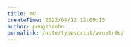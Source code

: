 ```yaml
---
title: md
createTime: 2022/04/12 12:09:15
author: pengzhanbo
permalink: /note/typescript/vruetr0c/
---
```

